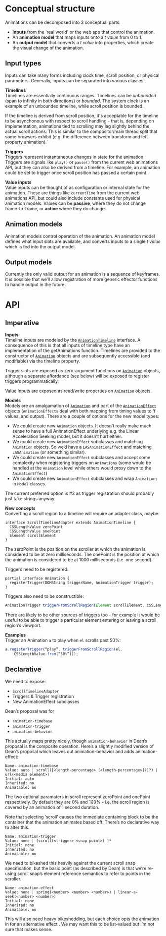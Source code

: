 # Conceptual structure
Animations can be decomposed into 3 conceptual parts:

- __Inputs__ from the 'real world' or the web app that control the animation.
- An __animation model__ that maps inputs onto a *t value* from 0 to 1.
- An __output model__ that converts a *t value* into properties, which create the visual change of the animation.
 
## Input types
Inputs can take many forms including clock time, scroll position, or physical parameters. Generally, inputs can be separated into various classes:

__Timelines__  
Timelines are essentially continuous ranges. Timelines can be *unbounded* (span to infinity in both directions) or *bounded*. The system clock is an example of an unbounded timeline, while scroll position is bounded.

If the timeline is derived from scroll position, it's acceptable for the timeline to be asynchonous with respect to 
scroll handling - that is, depending on implementation, animations tied to scrolling may lag slightly behind the
actual scroll actions. This is similar to the compositor/main thread split that some browsers exhibit (e.g. the
difference between transform and left property animation).`

__Triggers__  
Triggers represent instantaneous changes in state for the animation. Triggers are signals like `play()` or `pause()` from the current web animations API, but they can also be derived from a timeline. For example, an animation could be set to trigger once scroll position has passed a certain point.

__Value inputs__  
Value inputs can be thought of as configuration or internal state for the animation. These are things like `currentTime` from the current web animations API, but could also include constants used for physical animation models. Values can be __passive__, where they do not change frame-to-frame, or __active__ where they do change.

## Animation models
Animation models control operation of the animation. An animation model defines what input slots are available, and converts inputs to a single *t value* which is fed into the output model.

## Output models  
Currently the only valid output for an animation is a sequence of keyframes. It is possible that we’ll allow registration of more generic effector functions to handle output in the future.

# API

## Imperative
__Inputs__  
Timeline inputs are modeled by the [`AnimationTimeline`](https://www.w3.org/TR/web-animations/#animationtimeline) interface. A consequence of this is that all inputs of timeline type have an implementation of the getAnimations function. Timelines are provided to the constructor of [`Animation`](https://www.w3.org/TR/web-animations/#animation) objects and are subsequently accessible (and modifiable) via the timeline property.

Trigger slots are exposed as zero-argument functions on [`Animation`](https://www.w3.org/TR/web-animations/#animation) objects, although a separate affordance (see below) will be exposed to register triggers programmatically.

Value inputs are exposed as read/write properties on [`Animation`](https://www.w3.org/TR/web-animations/#animation) objects.

__Models__  
Models are an amalgamation of [`Animation`](https://www.w3.org/TR/web-animations/#animation) and part of the [`AnimationEffect`](https://www.w3.org/TR/web-animations/#animationeffectreadonly) objects (`AnimationEffects` deal with both mapping from timing values to ‘t’ values, and output). There are a couple of options for the new model types:  
 
 - We could create new `Animation` objects. It doesn’t really make much sense to have a full AnimationEffect underlying e.g. the Linear Acceleration Seeking model, but it doesn’t hurt either.
- We could create new `AnimationEffect` subclasses and matching `Animation` objects. So we’d have a `LASAnimationEffect` and matching `LASAnimation` (or something similar).
- We could create new `AnimationEffect` subclasses and accept some complexity when registering triggers on `Animations` (some would be handled at the `Animation` level while others would proxy down to the `AnimationEffect`)
- We could create new `AnimationEffect` subclasses and wrap `Animations` in `Model` classes.

The current preferred option is #3 as trigger registration should probably just take strings anyway.

__New concepts__  
Converting a scroll region to a timeline will require an adapter class, maybe:
```webidl
interface ScrollTimelineAdapter extends AnimationTimeline {
  CSSLengthValue zeroPoint
  CSSLengthValue onePoint
  Element scrollElement
}
```

The zeroPoint is the position on the scroller at which the animation is considered to be at zero milliseconds. The onePoint is the position at which the animation is considered to be at 1000 milliseconds (i.e. one second).

Triggers need to be registered:
```webidl
partial interface Animation {
  registerTrigger(DOMString triggerName, AnimationTrigger trigger);
}
```

Triggers also need to be constructible:
```javascript
AnimationTrigger triggerFromScrollRegion(Element scrollElement, CSSLengthValue triggerPoint)
```

There are likely to be other sources of triggers too - for example it would be useful to be able to trigger a particular element entering or leaving a scroll region’s viewport.

__Examples__  
Trigger an Animation `a` to play when `el` scrolls past 50%:

```javascript
a.registerTrigger(“play”, triggerFromScrollRegion(el, 
    CSSLengthValue.from(“50%”)));
```

## Declarative
We need to expose:
- `ScrollTimelineAdapter`
- Triggers & Trigger registration
- New AnimationEffect subclasses

Dean’s proposal was for
- `animation-timebase`
- `animation-trigger`
- `animation-behavior`

This actually maps pretty nicely, though `animation-behavior` in Dean’s proposal is the composite operation. Here’s a slightly modified version of Dean’s proposal which leaves out animation-behavior and adds animation-effect:

```
Name: animation-timebase
Value: auto | scroll([<length-percentage> [<length-percentage>]?]?) | url(<media element>)
Initial: auto
Inherited: no
Animatable: no
```

The two optional paramaters in scroll represent zeroPoint and onePoint respectively. By default they are 0% and 100% - i.e. the scroll region is covered by an animation of 1 second duration.

Note that selecting ‘scroll’ causes the immediate containing block to be the container that the animation animates based off. There’s no declarative way to alter this.

```
Name: animation-trigger
Value: none | [scroll(<trigger> <snap point>) ]*
Initial: none
Inherited: no
Animatable: no
```

We need to bikeshed this heavily against the current scroll snap specification, but the basic point (as described by Dean) is that we’re re-using scroll snap’s element reference semantics to refer to points in the scroller.

```
Name: animation-effect
Value: none | spring(<number> <number> <number>) | linear-a-seek(<number> <number>)
Initial: none
Inherited: no
Animatable: no
```

This will also need heavy bikeshedding, but each choice opts the animation in for an alternative effect . We may want this to be list-valued but I’m not sure that makes sense.
